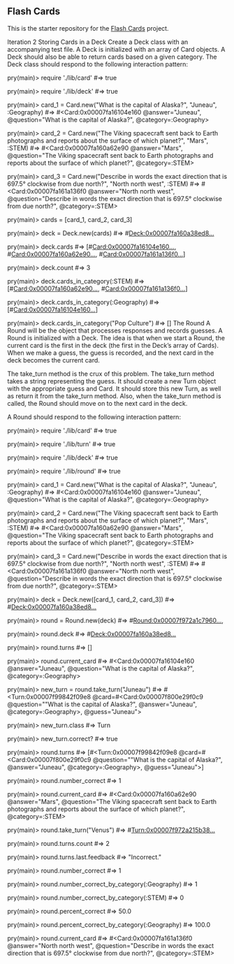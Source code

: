 ##  Flash Cards

This is the starter repository for the [Flash Cards](http://backend.turing.io/module1/projects/flashcards) project.

Iteration 2
Storing Cards in a Deck
Create a Deck class with an accompanying test file. A Deck is initialized with an array of Card objects. A Deck should also be able to return cards based on a given category. The Deck class should respond to the following interaction pattern:

pry(main)> require './lib/card'
#=> true

pry(main)> require './lib/deck'
#=> true

pry(main)> card_1 = Card.new("What is the capital of Alaska?", "Juneau", :Geography)
#=> #<Card:0x00007fa16104e160 @answer="Juneau", @question="What is the capital of Alaska?", @category=:Geography>

pry(main)> card_2 = Card.new("The Viking spacecraft sent back to Earth photographs and reports about the surface of which planet?", "Mars", :STEM)
#=> #<Card:0x00007fa160a62e90 @answer="Mars", @question="The Viking spacecraft sent back to Earth photographs and reports about the surface of which planet?", @category=:STEM>

pry(main)> card_3 = Card.new("Describe in words the exact direction that is 697.5° clockwise from due north?", "North north west", :STEM)
#=> #<Card:0x00007fa161a136f0 @answer="North north west", @question="Describe in words the exact direction that is 697.5° clockwise from due north?", @category=:STEM>

pry(main)> cards = [card_1, card_2, card_3]

pry(main)> deck = Deck.new(cards)
#=> #<Deck:0x00007fa160a38ed8...>

pry(main)> deck.cards
#=> [#<Card:0x00007fa16104e160...>, #<Card:0x00007fa160a62e90...>, #<Card:0x00007fa161a136f0...>]

pry(main)> deck.count
#=> 3

pry(main)> deck.cards_in_category(:STEM)
#=> [#<Card:0x00007fa160a62e90...>, #<Card:0x00007fa161a136f0...>]

pry(main)> deck.cards_in_category(:Geography)
#=> [#<Card:0x00007fa16104e160...>]

pry(main)> deck.cards_in_category("Pop Culture")
#=> []
The Round
A Round will be the object that processes responses and records guesses. A Round is initialized with a Deck. The idea is that when we start a Round, the current card is the first in the deck (the first in the Deck’s array of Cards). When we make a guess, the guess is recorded, and the next card in the deck becomes the current card.

The take_turn method is the crux of this problem. The take_turn method takes a string representing the guess. It should create a new Turn object with the appropriate guess and Card. It should store this new Turn, as well as return it from the take_turn method. Also, when the take_turn method is called, the Round should move on to the next card in the deck.

A Round should respond to the following interaction pattern:

pry(main)> require './lib/card'
#=> true

pry(main)> require './lib/turn'
#=> true

pry(main)> require './lib/deck'
#=> true

pry(main)> require './lib/round'
#=> true

pry(main)> card_1 = Card.new("What is the capital of Alaska?", "Juneau", :Geography)
#=> #<Card:0x00007fa16104e160 @answer="Juneau", @question="What is the capital of Alaska?", @category=:Geography>

pry(main)> card_2 = Card.new("The Viking spacecraft sent back to Earth photographs and reports about the surface of which planet?", "Mars", :STEM)
#=> #<Card:0x00007fa160a62e90 @answer="Mars", @question="The Viking spacecraft sent back to Earth photographs and reports about the surface of which planet?", @category=:STEM>

pry(main)> card_3 = Card.new("Describe in words the exact direction that is 697.5° clockwise from due north?", "North north west", :STEM)
#=> #<Card:0x00007fa161a136f0 @answer="North north west", @question="Describe in words the exact direction that is 697.5° clockwise from due north?", @category=:STEM>

pry(main)> deck = Deck.new([card_1, card_2, card_3])
#=> #<Deck:0x00007fa160a38ed8...>

pry(main)> round = Round.new(deck)
#=> #<Round:0x00007f972a1c7960...>,

pry(main)> round.deck
#=> #<Deck:0x00007fa160a38ed8...>

pry(main)> round.turns
#=> []

pry(main)> round.current_card
#=> #<Card:0x00007fa16104e160 @answer="Juneau", @question="What is the capital of Alaska?", @category=:Geography>

pry(main)> new_turn = round.take_turn("Juneau")
#=> #<Turn:0x00007f99842f09e8 @card=#<Card:0x00007f800e29f0c9 @question=""What is the capital of Alaska?", @answer="Juneau", @category=:Geography>, @guess="Juneau">

pry(main)> new_turn.class
#=> Turn

pry(main)> new_turn.correct?
#=> true

pry(main)> round.turns
#=> [#<Turn:0x00007f99842f09e8 @card=#<Card:0x00007f800e29f0c9 @question=""What is the capital of Alaska?", @answer="Juneau", @category=:Geography>, @guess="Juneau">]

pry(main)> round.number_correct
#=> 1

pry(main)> round.current_card
#=> #<Card:0x00007fa160a62e90 @answer="Mars", @question="The Viking spacecraft sent back to Earth photographs and reports about the surface of which planet?", @category=:STEM>

pry(main)> round.take_turn("Venus")
#=> #<Turn:0x00007f972a215b38...>

pry(main)> round.turns.count
#=> 2

pry(main)> round.turns.last.feedback
#=> "Incorrect."

pry(main)> round.number_correct
#=> 1

pry(main)> round.number_correct_by_category(:Geography)
#=> 1

pry(main)> round.number_correct_by_category(:STEM)
#=> 0

pry(main)> round.percent_correct
#=> 50.0

pry(main)> round.percent_correct_by_category(:Geography)
#=> 100.0

pry(main)> round.current_card
#=> #<Card:0x00007fa161a136f0 @answer="North north west", @question="Describe in words the exact direction that is 697.5° clockwise from due north?", @category=:STEM>